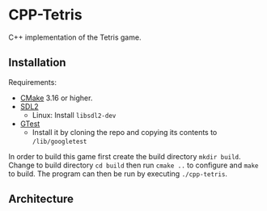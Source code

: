 # CPP-Tetris

C++ implementation of the Tetris game.

## Installation

Requirements:
- [CMake](https://cmake.org/) 3.16 or higher.
- [SDL2](https://www.libsdl.org/download-2.0.php)
  * Linux: Install `libsdl2-dev`
- [GTest](https://github.com/google/googletest) 
  * Install it by cloning the repo and copying its contents to `/lib/googletest`

In order to build this game first create the build directory
`mkdir build`. Change to build directory `cd build` then run 
`cmake ..` to configure and `make` to build. The program can then be run by
executing `./cpp-tetris`.

## Architecture


